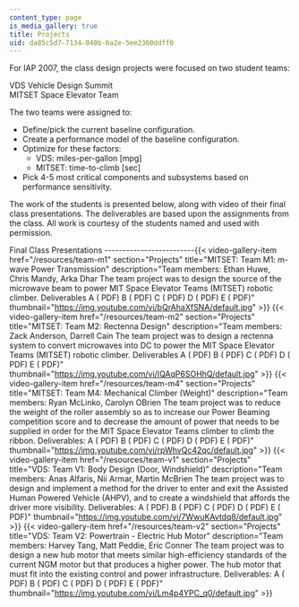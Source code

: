 ```yaml
---
content_type: page
is_media_gallery: true
title: Projects
uid: da85c5d7-7134-040b-6a2e-5ee2360ddff0
---
```


For IAP 2007, the class design projects were focused on two student teams:

VDS Vehicle Design Summit  
MITSET Space Elevator Team

The two teams were assigned to:

*   Define/pick the current baseline configuration.
*   Create a performance model of the baseline configuration.
*   Optimize for these factors:
    *   VDS: miles-per-gallon \[mpg\]
    *   MITSET: time-to-climb \[sec\]
*   Pick 4-5 most critical components and subsystems based on performance sensitivity.

The work of the students is presented below, along with video of their final class presentations. The deliverables are based upon the assignments from the class. All work is courtesy of the students named and used with permission.

Final Class Presentations
-------------------------{{< video-gallery-item href="/resources/team-m1" section="Projects" title="MITSET: Team M1: m-wave Power Transmission" description="Team members: Ethan Huwe, Chris Mandy, Arka Dhar The team project was to design the source of the microwave beam to power MIT Space Elevator Teams (MITSET) robotic climber. Deliverables A ( PDF) B ( PDF) C ( PDF) D ( PDF) E ( PDF)" thumbnail="https://img.youtube.com/vi/bQrAhaXfSNA/default.jpg" >}} {{< video-gallery-item href="/resources/team-m2" section="Projects" title="MITSET: Team M2: Rectenna Design" description="Team members: Zack Anderson, Darrell Cain The team project was to design a rectenna system to convert microwaves into DC to power the MIT Space Elevator Teams (MITSET) robotic climber. Deliverables A ( PDF) B ( PDF) C ( PDF) D ( PDF) E ( PDF)" thumbnail="https://img.youtube.com/vi/IQAqP6SOHhQ/default.jpg" >}} {{< video-gallery-item href="/resources/team-m4" section="Projects" title="MITSET: Team M4: Mechanical Climber (Weight)" description="Team members: Ryan McLinko, Carolyn OBrien The team project was to reduce the weight of the roller assembly so as to increase our Power Beaming competition score and to decrease the amount of power that needs to be supplied in order for the MIT Space Elevator Teams climber to climb the ribbon. Deliverables: A ( PDF) B ( PDF) C ( PDF) D ( PDF) E ( PDF)" thumbnail="https://img.youtube.com/vi/rpWhvQc42qc/default.jpg" >}} {{< video-gallery-item href="/resources/team-v1" section="Projects" title="VDS: Team V1: Body Design (Door, Windshield)" description="Team members: Anas Alfaris, Nii Armar, Martin McBrien The team project was to design and implement a method for the driver to enter and exit the Assisted Human Powered Vehicle (AHPV), and to create a windshield that affords the driver more visibility. Deliverables: A ( PDF) B ( PDF) C ( PDF) D ( PDF) E ( PDF)" thumbnail="https://img.youtube.com/vi/7WwuKAvtdq8/default.jpg" >}} {{< video-gallery-item href="/resources/team-v2" section="Projects" title="VDS: Team V2: Powertrain - Electric Hub Motor" description="Team members: Harvey Tang, Matt Peddie, Eric Conner The team project was to design a new hub motor that meets similar high-efficiency standards of the current NGM motor but that produces a higher power. The hub motor that must fit into the  existing control and power infrastructure. Deliverables: A ( PDF) B ( PDF) C ( PDF) D ( PDF) E ( PDF)" thumbnail="https://img.youtube.com/vi/Lm4p4YPC_q0/default.jpg" >}}